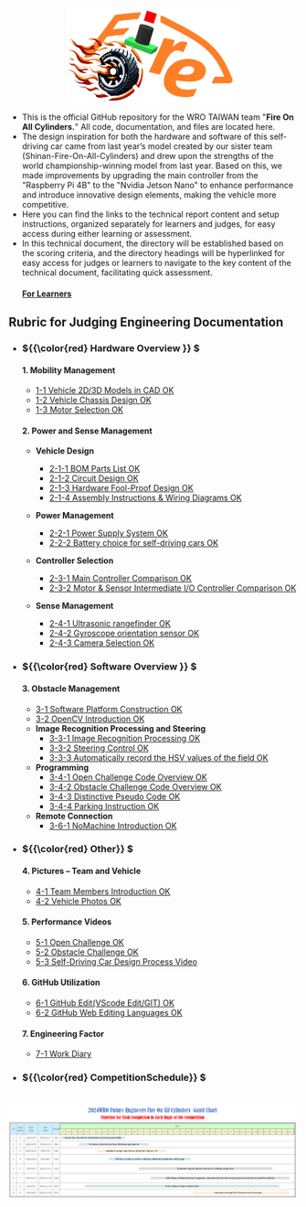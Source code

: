 <div align="center"><img src="./other/img/logo.png" width="300" alt=" logo"></div> 

- This is the official GitHub repository for the WRO TAIWAN team "__Fire On All Cylinders.__" All code, documentation, and files are located here.
- The design inspiration for both the hardware and software of this self-driving car came from last year’s model created by our sister team (Shinan-Fire-On-All-Cylinders) and drew upon the strengths of the world championship-winning model from last year. Based on this, we made improvements by upgrading the main controller from the "Raspberry Pi 4B" to the "Nvidia Jetson Nano" to enhance performance and introduce innovative design elements, making the vehicle more competitive.
- Here you can find the links to the technical report content and setup instructions, organized separately for learners and judges, for easy access during either learning or assessment. 
- In this technical document, the directory will be established based on the scoring criteria, and the directory headings will be hyperlinked for easy access for judges or learners to navigate to the key content of the technical document, facilitating quick assessment.  
    #### [For Learners](learners_contents.md)
## Rubric for Judging Engineering Documentation 
- ###  ${{\color{red} Hardware Overview }} $ 
  #### 1. Mobility Management
    * [1-1 Vehicle 2D/3D Models in CAD OK](models/Vehicle_2D_3D/README.md)
    * [1-2 Vehicle Chassis Design OK](schemes/Vehicle_Chassis_Design/README.md)
    * [1-3 Motor Selection OK](schemes/Motor/README.md)

    
  #### 2. Power and Sense Management
    - __Vehicle Design__
      - [2-1-1 BOM Parts List OK](schemes/Parts_List/README.md)
      - [2-1-2 Circuit Design OK](models/Circuit_Design/README.md)
      - [2-1-3 Hardware Fool-Proof Design OK](schemes/Fool-Proof-Design/README.md) 
      - [2-1-4 Assembly Instructions & Wiring Diagrams OK](schemes/Assembly_Instructions/README.md)    
      
    - __Power Management__
      - [2-2-1 Power Supply System OK](schemes/Power_Supply_System/README.md) 
      - [2-2-2 Battery choice for self-driving cars OK](schemes/Battery/README.md)  
   
    - __Controller Selection__
      - [2-3-1 Main Controller Comparison OK](schemes/Main_Controller_Choosing/README.md)
      - [2-3-2 Motor & Sensor Intermediate I/O Controller Comparison OK](schemes/Motor_Sensor_Controller_Choosing/README.md)
    - __Sense Management__
      - [2-4-1 Ultrasonic rangefinder OK](schemes/HC-SR04/README.md)
      - [2-4-2 Gyroscope orientation sensor OK](schemes/BNO055/README.md)
      - [2-4-3 Camera Selection OK](schemes/Camera/README.md)
  
- ### ${{\color{red} Software Overview }} $ 
  #### 3. Obstacle Management
    - [3-1 Software Platform Construction OK](src/System_Platform_Software/README.md)
    - [3-2 OpenCV Introduction OK](src/OpenCV/README.md)
    - __Image Recognition Processing and Steering__
      - [3-3-1 Image Recognition Processing OK](src/Image_Recognition_Processing/README.md)  
      - [3-3-2 Steering Control OK](src/Steering_Control/README.md) 
      - [3-3-3 Automatically record the HSV values of the field OK](src/Automatically_record_HSV/README.md)
    - __Programming__
      - [3-4-1 Open Challenge Code Overview OK](src/Programming/Open_Challenge/README.md)
      - [3-4-2 Obstacle Challenge Code Overview OK](src/Programming/Obstacle_Challenge/README.md)
      - [3-4-3 Distinctive Pseudo Code OK](src/Distinctive_Pseudo_Code/README.md)
      - [3-4-4 Parking Instruction OK](src/parking/README.md)
    - __Remote Connection__
      - [3-6-1 NoMachine Introduction OK](other/NoMachine/README.md)
- ### ${{\color{red} Other}} $
  #### 4. Pictures – Team and Vehicle
    - [4-1 Team Members Introduction OK](t-photos/README.md)
    - [4-2 Vehicle Photos OK](v-photos/README.md)  
  #### 5. Performance Videos
    - [5-1 Open Challenge OK](video/Open_Challenge/video.md)
    - [5-2 Obstacle Challenge OK](video/Obstacle_Challenge/video.md)
    - [5-3 Self-Driving Car Design Process Video](video/Design_Process_Video/video.md)
  #### 6. GitHub Utilization
    - [6-1 GitHub Edit(VScode Edit/GIT) OK](src/GitHub_Edit/README.md)
    - [6-2 GitHub Web Editing Languages OK](src/GitHub_Languages/README.md)  
  #### 7. Engineering Factor  
    - [7-1 Work Diary](other/work_diary/README.md)
- ### ${{\color{red} CompetitionSchedule}} $  
# <div align="center">![Competition Schedule Gantt](./other/img/gantt.png)</div> 

